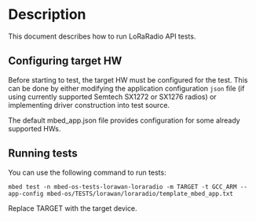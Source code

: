 # Description

This document describes how to run LoRaRadio API tests.

## Configuring target HW

Before starting to test, the target HW must be configured for the test. This can be done by either modifying the application configuration `json` file (if using currently supported Semtech SX1272 or SX1276 radios) or implementing driver construction into test source.

The default mbed_app.json file provides configuration for some already supported HWs.

## Running tests

You can use the following command to run tests:

`mbed test -n mbed-os-tests-lorawan-loraradio -m TARGET -t GCC_ARM --app-config mbed-os/TESTS/lorawan/loraradio/template_mbed_app.txt`

Replace TARGET with the target device.
